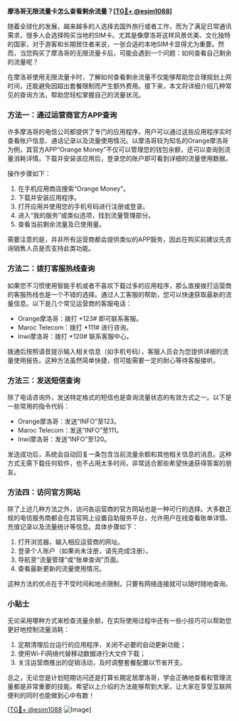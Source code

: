 **摩洛哥无限流量卡怎么查看剩余流量？[[TG💪+ @esim1088](https://t.me/s/esim1088)]**

随着全球化的发展，越来越多的人选择去国外旅行或者工作，而为了满足日常通讯需求，很多人会选择购买当地的SIM卡。尤其是像摩洛哥这样风景优美、文化独特的国家，对于游客和长期居住者来说，一张合适的本地SIM卡显得尤为重要。然而，当您购买了摩洛哥的无限流量卡后，可能会遇到一个问题：如何查看自己剩余的流量呢？

在摩洛哥使用无限流量卡时，了解如何查看剩余流量不仅能够帮助您合理规划上网时间，还能避免因超出套餐限制而产生额外费用。接下来，本文将详细介绍几种常见的查询方法，帮助您轻松掌握自己的流量状况。

### 方法一：通过运营商官方APP查询

许多摩洛哥的电信公司都提供了专门的应用程序，用户可以通过这些应用程序实时查看账户信息、通话记录以及流量使用情况。以摩洛哥较为知名的Orange摩洛哥为例，其官方APP“Orange Money”不仅可以管理您的钱包余额，还可以查询到流量消耗详情。下载并安装该应用后，登录您的账户即可看到详细的流量使用数据。

操作步骤如下：
1. 在手机应用商店搜索“Orange Money”。
2. 下载并安装应用程序。
3. 打开应用并使用您的手机号码进行注册或登录。
4. 进入“我的服务”或类似选项，找到流量管理部分。
5. 查看当前剩余流量及已使用量。

需要注意的是，并非所有运营商都会提供类似的APP服务，因此在购买前建议先咨询销售人员是否支持此类功能。

### 方法二：拨打客服热线查询

如果您不习惯使用智能手机或者不喜欢下载过多的应用程序，那么直接拨打运营商的客服热线也是一个不错的选择。通过人工客服的帮助，您可以快速获取最新的流量信息。以下是几个常见运营商的客服电话：

- Orange摩洛哥：拨打 *123# 即可联系客服。
- Maroc Telecom：拨打 *111# 进行咨询。
- Inwi摩洛哥：拨打 *120# 联系客服中心。

拨通后按照语音提示输入相关信息（如手机号码），客服人员会为您提供详细的流量使用报告。这种方法虽然简单快捷，但可能需要一定的耐心等待客服接听。

### 方法三：发送短信查询

除了电话咨询外，发送特定格式的短信也是查询流量状态的有效方式之一。以下是一些常用的指令代码：

- Orange摩洛哥：发送“INFO”至123。
- Maroc Telecom：发送“INFO”至111。
- Inwi摩洛哥：发送“INFO”至120。

发送成功后，系统会自动回复一条包含当前流量余额和其他相关信息的消息。这种方式无需下载任何软件，也不占用太多时间，非常适合那些希望快速获得答案的朋友。

### 方法四：访问官方网站

除了上述几种方法之外，访问各运营商的官方网站也是一种可行的选择。大多数正规的电信服务商都会在其官网上设置自助服务平台，允许用户在线查看账单详情、充值记录以及流量统计等信息。具体步骤如下：

1. 打开浏览器，输入相应运营商的网址。
2. 登录个人账户（如果尚未注册，请先完成注册）。
3. 导航至“流量管理”或“账单查询”页面。
4. 查看最新更新的流量使用情况。

这种方法的优点在于不受时间和地点限制，只要有网络连接就可以随时随地查询。

### 小贴士

无论采用哪种方式来检查流量余额，在实际使用过程中还有一些小技巧可以帮助您更好地控制流量消耗：

1. 定期清理后台运行的应用程序，关闭不必要的自动更新功能；
2. 使用Wi-Fi网络代替移动数据进行大文件下载；
3. 关注运营商推出的促销活动，及时调整套餐配置以节省开支。

总之，无论您是计划短期访问还是打算长期定居摩洛哥，学会正确地查看和管理流量都是非常重要的技能。希望以上介绍的方法能够帮到大家，让大家在享受互联网便利的同时也能做到心中有数！

[[TG💪+ @esim1088](https://t.me/s/esim1088) ![Image](https://i.postimg.cc/4NQfJmqS/Snipaste-2025-05-13-00-14-12.png)]